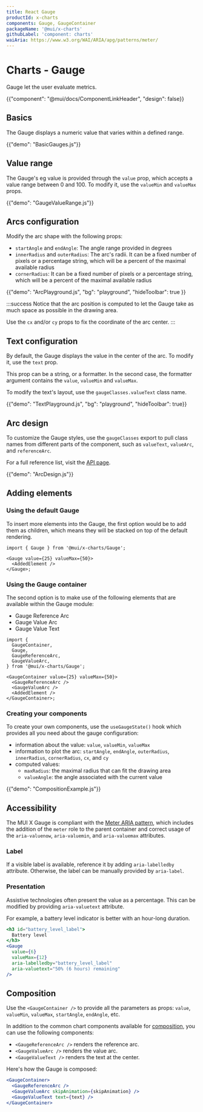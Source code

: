 ```yaml
---
title: React Gauge
productId: x-charts
components: Gauge, GaugeContainer
packageName: '@mui/x-charts'
githubLabel: 'component: charts'
waiAria: https://www.w3.org/WAI/ARIA/apg/patterns/meter/
---
```


# Charts - Gauge

<p class="description">Gauge let the user evaluate metrics.</p>

{{"component": "@mui/docs/ComponentLinkHeader", "design": false}}

## Basics

The Gauge displays a numeric value that varies within a defined range.

{{"demo": "BasicGauges.js"}}

## Value range

The Gauge's eg value is provided through the `value` prop, which accepts a value range between 0 and 100.
To modify it, use the `valueMin` and `valueMax` props.

{{"demo": "GaugeValueRange.js"}}

## Arcs configuration

Modify the arc shape with the following props:

- `startAngle` and `endAngle`: The angle range provided in degrees
- `innerRadius` and `outerRadius`: The arc's radii. It can be a fixed number of pixels or a percentage string, which will be a percent of the maximal available radius
- `cornerRadius`: It can be a fixed number of pixels or a percentage string, which will be a percent of the maximal available radius

{{"demo": "ArcPlayground.js", "bg": "playground", "hideToolbar": true }}

:::success
Notice that the arc position is computed to let the Gauge take as much space as possible in the drawing area.

Use the `cx` and/or `cy` props to fix the coordinate of the arc center.
:::

## Text configuration

By default, the Gauge displays the value in the center of the arc.
To modify it, use the `text` prop.

This prop can be a string, or a formatter.
In the second case, the formatter argument contains the `value`, `valueMin` and `valueMax`.

To modify the text's layout, use the `gaugeClasses.valueText` class name.

{{"demo": "TextPlayground.js", "bg": "playground", "hideToolbar": true}}

## Arc design

To customize the Gauge styles, use the `gaugeClasses` export to pull class names from different parts of the component, such as `valueText`, `valueArc`, and `referenceArc`.

For a full reference list, visit the [API page](/x/api/charts/gauge/#classes).

{{"demo": "ArcDesign.js"}}

## Adding elements

### Using the default Gauge

To insert more elements into the Gauge, the first option would be to add them as children, which means they will be stacked on top of the default rendering.

```tsx
import { Gauge } from '@mui/x-charts/Gauge';

<Gauge value={25} valueMax={50}>
  <AddedElement />
</Gauge>;
```

### Using the Gauge container

The second option is to make use of the following elements that are available within the Gauge module:

- Gauge Reference Arc
- Gauge Value Arc
- Gauge Value Text

```tsx
import {
  GaugeContainer,
  Gauge,
  GaugeReferenceArc,
  GaugeValueArc,
} from '@mui/x-charts/Gauge';

<GaugeContainer value={25} valueMax={50}>
  <GaugeReferenceArc />
  <GaugeValueArc />
  <AddedElement />
</GaugeContainer>;
```

### Creating your components

To create your own components, use the `useGaugeState()` hook which provides all you need about the gauge configuration:

- information about the value: `value`, `valueMin`, `valueMax`
- information to plot the arc: `startAngle`, `endAngle`, `outerRadius`, `innerRadius`, `cornerRadius`, `cx`, and `cy`
- computed values:
  - `maxRadius`: the maximal radius that can fit the drawing area
  - `valueAngle`: the angle associated with the current value

{{"demo": "CompositionExample.js"}}

## Accessibility

The MUI X Gauge is compliant with the [Meter ARIA pattern](https://www.w3.org/WAI/ARIA/apg/patterns/meter/), which includes the addition of the `meter` role to the parent container and correct usage of the `aria-valuenow`, `aria-valuemin`, and `aria-valuemax` attributes.

### Label

If a visible label is available, reference it by adding `aria-labelledby` attribute.
Otherwise, the label can be manually provided by `aria-label`.

### Presentation

Assistive technologies often present the value as a percentage.
This can be modified by providing `aria-valuetext` attribute.

For example, a battery level indicator is better with an hour-long duration.

```jsx
<h3 id="battery_level_label">
  Battery level
</h3>
<Gauge
  value={6}
  valueMax={12}
  aria-labelledby="battery_level_label"
  aria-valuetext="50% (6 hours) remaining"
/>
```

## Composition

Use the `<GaugeContainer />` to provide all the parameters as props: `value`, `valueMin`, `valueMax`, `startAngle`, `endAngle`, etc.

In addition to the common chart components available for [composition](/x/react-charts/composition/), you can use the following components:

- `<GaugeReferenceArc />` renders the reference arc.
- `<GaugeValueArc />` renders the value arc.
- `<GaugeValueText />` renders the text at the center.

Here's how the Gauge is composed:

```jsx
<GaugeContainer>
  <GaugeReferenceArc />
  <GaugeValueArc skipAnimation={skipAnimation} />
  <GaugeValueText text={text} />
</GaugeContainer>
```

